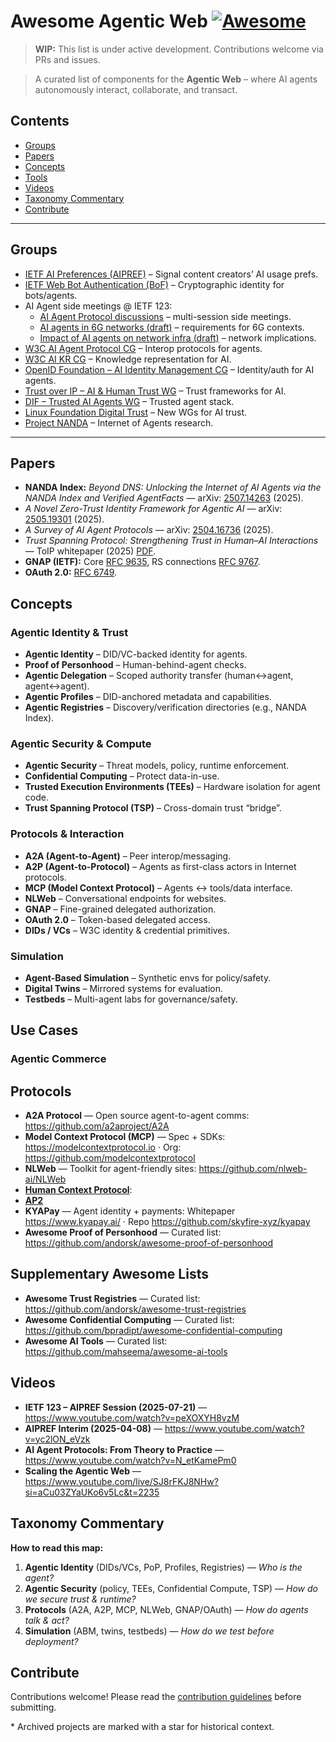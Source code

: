 # Awesome Agentic Web [![Awesome](https://awesome.re/badge.svg)](https://awesome.re)

> **WIP:** This list is under active development. Contributions welcome via PRs and issues.

> A curated list of components for the **Agentic Web** – where AI agents autonomously interact, collaborate, and transact.

## Contents
- [Groups](#groups)
- [Papers](#papers)
- [Concepts](#concepts)
- [Tools](#tools)
- [Videos](#videos)
- [Taxonomy Commentary](#taxonomy-commentary)
- [Contribute](#contribute)

---

## Groups
- [IETF AI Preferences (AIPREF)](https://datatracker.ietf.org/wg/aipref/about/) – Signal content creators’ AI usage prefs.
- [IETF Web Bot Authentication (BoF)](https://datatracker.ietf.org/doc/bofreq-nottingham-web-bot-authentication/) – Cryptographic identity for bots/agents.
- AI Agent side meetings @ IETF 123:
  - [AI Agent Protocol discussions](https://www.ietf.org/meeting/123/) – multi-session side meetings.
  - [AI agents in 6G networks (draft)](https://datatracker.ietf.org/doc/draft-hw-ai-agent-6g/) – requirements for 6G contexts.
  - [Impact of AI agents on network infra (draft)](https://www.ietf.org/archive/id/draft-han-ai-agent-impact-infra-00.txt) – network implications.
- [W3C AI Agent Protocol CG](https://www.w3.org/groups/cg/agentprotocol) – Interop protocols for agents.
- [W3C AI KR CG](https://www.w3.org/groups/cg/aikr) – Knowledge representation for AI.
- [OpenID Foundation – AI Identity Management CG](https://openid.net/cg/artificial-intelligence-identity-management-community-group/) – Identity/auth for AI agents.
- [Trust over IP – AI & Human Trust WG](https://www.lfdecentralizedtrust.org/projects/trust-over-ip) – Trust frameworks for AI.
- [DIF – Trusted AI Agents WG](https://identity.foundation/working-groups/trusted-agents.html) – Trusted agent stack.
- [Linux Foundation Digital Trust](https://www.lfdecentralizedtrust.org/blog/toip-and-dif-announce-three-new-working-groups-for-trust-in-the-age-of-ai?hsLang=en) – New WGs for AI trust.
- [Project NANDA](https://nandaproject.org/) – Internet of Agents research.

---

## Papers
- **NANDA Index:** *Beyond DNS: Unlocking the Internet of AI Agents via the NANDA Index and Verified AgentFacts* — arXiv: [2507.14263](https://arxiv.org/abs/2507.14263) (2025).
- *A Novel Zero-Trust Identity Framework for Agentic AI* — arXiv: [2505.19301](https://arxiv.org/abs/2505.19301) (2025).
- *A Survey of AI Agent Protocols* — arXiv: [2504.16736](https://arxiv.org/abs/2504.16736) (2025).
- *Trust Spanning Protocol: Strengthening Trust in Human–AI Interactions* — ToIP whitepaper (2025) [PDF](https://trustoverip.org/wp-content/uploads/TSP_-Strengthening-Trust-in-Human-and-AI-Interactions.pdf).
- **GNAP (IETF):** Core [RFC 9635](https://datatracker.ietf.org/doc/rfc9635/), RS connections [RFC 9767](https://datatracker.ietf.org/doc/rfc9767/).
- **OAuth 2.0:** [RFC 6749](https://datatracker.ietf.org/doc/html/rfc6749).

## Concepts

### Agentic Identity & Trust
- **Agentic Identity** – DID/VC-backed identity for agents.
- **Proof of Personhood** – Human-behind-agent checks.
- **Agentic Delegation** – Scoped authority transfer (human↔agent, agent↔agent).
- **Agentic Profiles** – DID-anchored metadata and capabilities.
- **Agentic Registries** – Discovery/verification directories (e.g., NANDA Index).

### Agentic Security & Compute
- **Agentic Security** – Threat models, policy, runtime enforcement.
- **Confidential Computing** – Protect data-in-use.
- **Trusted Execution Environments (TEEs)** – Hardware isolation for agent code.
- **Trust Spanning Protocol (TSP)** – Cross-domain trust “bridge”.

### Protocols & Interaction
- **A2A (Agent-to-Agent)** – Peer interop/messaging.
- **A2P (Agent-to-Protocol)** – Agents as first-class actors in Internet protocols.
- **MCP (Model Context Protocol)** – Agents ↔ tools/data interface.
- **NLWeb** – Conversational endpoints for websites.
- **GNAP** – Fine-grained delegated authorization.
- **OAuth 2.0** – Token-based delegated access.
- **DIDs / VCs** – W3C identity & credential primitives.

### Simulation
- **Agent-Based Simulation** – Synthetic envs for policy/safety.
- **Digital Twins** – Mirrored systems for evaluation.
- **Testbeds** – Multi-agent labs for governance/safety.

## Use Cases

### Agentic Commerce

## Protocols
- **A2A Protocol** — Open source agent-to-agent comms: <https://github.com/a2aproject/A2A>
- **Model Context Protocol (MCP)** — Spec + SDKs: <https://modelcontextprotocol.io> · Org: <https://github.com/modelcontextprotocol>
- **NLWeb** — Toolkit for agent-friendly sites: <https://github.com/nlweb-ai/NLWeb>
- **[Human Context Protocol](https://humancontextprotocol.com/)**:
- **[AP2](https://ap2-protocol.org/)**
- **KYAPay** — Agent identity + payments: Whitepaper <https://www.kyapay.ai/> · Repo <https://github.com/skyfire-xyz/kyapay>
- **Awesome Proof of Personhood** — Curated list: <https://github.com/andorsk/awesome-proof-of-personhood>

## Supplementary Awesome Lists
- **Awesome Trust Registries** — Curated list: <https://github.com/andorsk/awesome-trust-registries>
- **Awesome Confidential Computing** — Curated list: <https://github.com/bpradipt/awesome-confidential-computing>
- **Awesome AI Tools** — Curated list: <https://github.com/mahseema/awesome-ai-tools>

## Videos
- **IETF 123 – AIPREF Session (2025-07-21)** — <https://www.youtube.com/watch?v=peXOXYH8vzM>
- **AIPREF Interim (2025-04-08)** — <https://www.youtube.com/watch?v=yc2lON_eVzk>
- **AI Agent Protocols: From Theory to Practice** — <https://www.youtube.com/watch?v=N_etKamePm0>
- **Scaling the Agentic Web** — <https://www.youtube.com/live/SJ8rFKJ8NHw?si=aCu03ZYaUKo6v5Lc&t=2235>

## Taxonomy Commentary
**How to read this map:**

1. **Agentic Identity** (DIDs/VCs, PoP, Profiles, Registries) — *Who is the agent?*  
2. **Agentic Security** (policy, TEEs, Confidential Compute, TSP) — *How do we secure trust & runtime?*  
3. **Protocols** (A2A, A2P, MCP, NLWeb, GNAP/OAuth) — *How do agents talk & act?*  
4. **Simulation** (ABM, twins, testbeds) — *How do we test before deployment?*

## Contribute
Contributions welcome! Please read the [contribution guidelines](contributing.md) before submitting.

\* Archived projects are marked with a star for historical context.
